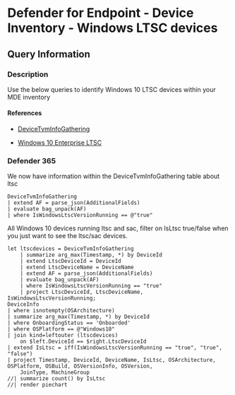 # Defender for Endpoint - Device Inventory - Windows LTSC devices

## Query Information

### Description

Use the below queries to identify Windows 10 LTSC devices within your MDE inventory

#### References

- [DeviceTvmInfoGathering](https://learn.microsoft.com/en-us/microsoft-365/security/defender/advanced-hunting-devicetvminfogathering-table?view=o365-worldwide)

- [Windows 10 Enterprise LTSC](https://learn.microsoft.com/en-us/windows/whats-new/ltsc/)

### Defender 365

We now have information within the DeviceTvmInfoGathering table about ltsc

```kql
DeviceTvmInfoGathering
| extend AF = parse_json(AdditionalFields)
| evaluate bag_unpack(AF)
| where IsWindowsLtscVersionRunning == @"true"
```

All Windows 10 devices running ltsc and sac, filter on IsLtsc true/false when you just want to see the ltsc/sac devices. 

```kql
let ltscdevices = DeviceTvmInfoGathering
    | summarize arg_max(Timestamp, *) by DeviceId
    | extend LtscDeviceId = DeviceId
    | extend LtscDeviceName = DeviceName
    | extend AF = parse_json(AdditionalFields)
    | evaluate bag_unpack(AF)
    | where IsWindowsLtscVersionRunning == "true"
    | project LtscDeviceId, LtscDeviceName, IsWindowsLtscVersionRunning;
DeviceInfo
| where isnotempty(OSArchitecture)
| summarize arg_max(Timestamp, *) by DeviceId
| where OnboardingStatus == 'Onboarded'
| where OSPlatform == @"Windows10"
| join kind=leftouter (ltscdevices)
    on $left.DeviceId == $right.LtscDeviceId
| extend IsLtsc = iff(IsWindowsLtscVersionRunning == "true", "true", "false")
| project Timestamp, DeviceId, DeviceName, IsLtsc, OSArchitecture, OSPlatform, OSBuild, OSVersionInfo, OSVersion,
    JoinType, MachineGroup
//| summarize count() by IsLtsc
//| render piechart 
```
